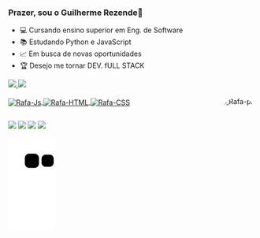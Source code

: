 ### Prazer, sou o Guilherme Rezende👋

- 💻 Cursando ensino superior em Eng. de Software
- 📚 Estudando Python e JavaScript 
- 📈 Em busca de novas oportunidades 
- 🏆 Desejo me tornar DEV. fULL STACK 

<div align = "centro" >
  <a href = " https://github.com/guilhermerrezende " > 
  <img heigth = "180cm" src = "https://github-readme-stats.vercel.app/api?username=guilhermerrezende&show_icons=true&theme=highcontrast"/>
  <img heigth = "180cm" src = "https://github-readme-stats.vercel.app/api/top-langs/?username=guilhermerrezende&theme=highcontrast&layout=compact&hide=GLSL,Go,Rust,python,shell,TypeScript)](https://github.com/guilhermerrezende/github-readme-stats"/>
</div> 
  <div style="display: inline_block"><br>
  <img align="center" alt="Rafa-Js" height="30" width="90" src="https://img.shields.io/badge/JavaScript-F7DF1E?style=for-the-badge&logo=javascript&logoColor=black">
  <img align="center" alt="Rafa-HTML" height="30" width="70" src="https://img.shields.io/badge/HTML5-E34F26?style=for-the-badge&logo=html5&logoColor=white">
  <img align="center" alt="Rafa-CSS" height="30" width="70" src="https://img.shields.io/badge/CSS3-1572B6?style=for-the-badge&logo=css3&logoColor=white">
  <img align="right" alt="Rafa-pic" height="150" style="border-radius:50px;" 
  src="https://i.picasion.com/pic92/327c04a85b48eb43649b9d261afc8355.gif">
</div>
  
  ##
  
  <a href="https://api.whatsapp.com/send?phone=5562993822772&text=ola" target="_blank"><img src="https://img.shields.io/badge/WhatsApp-25D366?style=for-the-badge&logo=whatsapp&logoColor=white" target="_blank"></a>
  <a href="https://www.instagram.com/dr_guilhermerezende/" target="_blank"><img src="https://img.shields.io/badge/Instagram-E4405F?style=for-the-badge&logo=instagram&logoColor=white" target="_blank"></a>
  <a href="https://www.instagram.com/dr_guilhermerezende/" target="_blank"><img src="https://img.shields.io/badge/LinkedIn-0077B5?style=for-the-badge&logo=linkedin&logoColor=white" target="_blank"></a>
  <a href="guilhermerezdev@gmail.com" target="_blank"><img src="https://img.shields.io/badge/Gmail-D14836?style=for-the-badge&logo=gmail&logoColor=white" target="_blank"></a>
  
  ![Snake animation](https://github.com/rafaballerini/rafaballerini/blob/output/github-contribution-grid-snake.svg)
 
</div>
  
